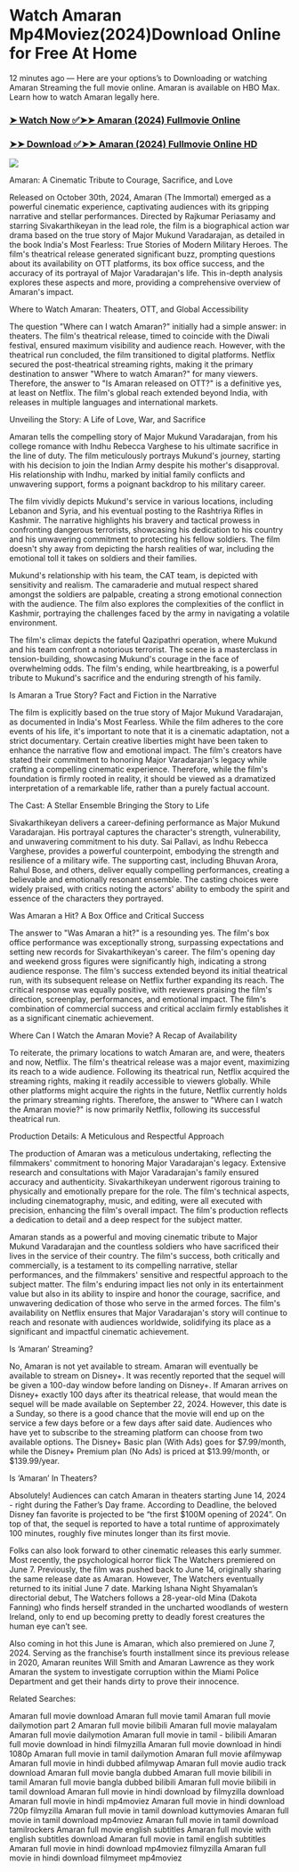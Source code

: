# Watch Amaran Mp4Moviez(2024)Download Online for Free At Home

12 minutes ago — Here are your options’s to Downloading or watching Amaran Streaming the full movie online. Amaran is available on HBO Max. Learn how to watch Amaran legally here.


### [➤ Watch Now ✅➤➤ Amaran (2024) Fullmovie Online](https://yeshq.biz/en/movie/927342?github)

### [➤➤ Download ✅➤➤ Amaran (2024) Fullmovie Online HD](https://yeshq.biz/en/movie/927342?github)

<p dir="auto"><a href="https://yeshq.biz/en/movie/927342?github" title="PLAY NOW" rel="nofollow"><img src="https://i.imgur.com/jhNGoEt.gif" style="max-width: 100%;"></a></p>

Amaran: A Cinematic Tribute to Courage, Sacrifice, and Love

Released on October 30th, 2024, Amaran (The Immortal) emerged as a powerful cinematic experience, captivating audiences with its gripping narrative and stellar performances. Directed by Rajkumar Periasamy and starring Sivakarthikeyan in the lead role, the film is a biographical action war drama based on the true story of Major Mukund Varadarajan, as detailed in the book India's Most Fearless: True Stories of Modern Military Heroes. The film's theatrical release generated significant buzz, prompting questions about its availability on OTT platforms, its box office success, and the accuracy of its portrayal of Major Varadarajan's life. This in-depth analysis explores these aspects and more, providing a comprehensive overview of Amaran's impact.

Where to Watch Amaran: Theaters, OTT, and Global Accessibility

The question "Where can I watch Amaran?" initially had a simple answer: in theaters. The film's theatrical release, timed to coincide with the Diwali festival, ensured maximum visibility and audience reach. However, with the theatrical run concluded, the film transitioned to digital platforms. Netflix secured the post-theatrical streaming rights, making it the primary destination to answer "Where to watch Amaran?" for many viewers. Therefore, the answer to "Is Amaran released on OTT?" is a definitive yes, at least on Netflix. The film's global reach extended beyond India, with releases in multiple languages and international markets.

Unveiling the Story: A Life of Love, War, and Sacrifice

Amaran tells the compelling story of Major Mukund Varadarajan, from his college romance with Indhu Rebecca Varghese to his ultimate sacrifice in the line of duty. The film meticulously portrays Mukund's journey, starting with his decision to join the Indian Army despite his mother's disapproval. His relationship with Indhu, marked by initial family conflicts and unwavering support, forms a poignant backdrop to his military career.

The film vividly depicts Mukund's service in various locations, including Lebanon and Syria, and his eventual posting to the Rashtriya Rifles in Kashmir. The narrative highlights his bravery and tactical prowess in confronting dangerous terrorists, showcasing his dedication to his country and his unwavering commitment to protecting his fellow soldiers. The film doesn't shy away from depicting the harsh realities of war, including the emotional toll it takes on soldiers and their families.

Mukund's relationship with his team, the CAT team, is depicted with sensitivity and realism. The camaraderie and mutual respect shared amongst the soldiers are palpable, creating a strong emotional connection with the audience. The film also explores the complexities of the conflict in Kashmir, portraying the challenges faced by the army in navigating a volatile environment.

The film's climax depicts the fateful Qazipathri operation, where Mukund and his team confront a notorious terrorist. The scene is a masterclass in tension-building, showcasing Mukund's courage in the face of overwhelming odds. The film's ending, while heartbreaking, is a powerful tribute to Mukund's sacrifice and the enduring strength of his family.

Is Amaran a True Story? Fact and Fiction in the Narrative

The film is explicitly based on the true story of Major Mukund Varadarajan, as documented in India's Most Fearless. While the film adheres to the core events of his life, it's important to note that it is a cinematic adaptation, not a strict documentary. Certain creative liberties might have been taken to enhance the narrative flow and emotional impact. The film's creators have stated their commitment to honoring Major Varadarajan's legacy while crafting a compelling cinematic experience. Therefore, while the film's foundation is firmly rooted in reality, it should be viewed as a dramatized interpretation of a remarkable life, rather than a purely factual account.

The Cast: A Stellar Ensemble Bringing the Story to Life

Sivakarthikeyan delivers a career-defining performance as Major Mukund Varadarajan. His portrayal captures the character's strength, vulnerability, and unwavering commitment to his duty. Sai Pallavi, as Indhu Rebecca Varghese, provides a powerful counterpoint, embodying the strength and resilience of a military wife. The supporting cast, including Bhuvan Arora, Rahul Bose, and others, deliver equally compelling performances, creating a believable and emotionally resonant ensemble. The casting choices were widely praised, with critics noting the actors' ability to embody the spirit and essence of the characters they portrayed.

Was Amaran a Hit? A Box Office and Critical Success

The answer to "Was Amaran a hit?" is a resounding yes. The film's box office performance was exceptionally strong, surpassing expectations and setting new records for Sivakarthikeyan's career. The film's opening day and weekend gross figures were significantly high, indicating a strong audience response. The film's success extended beyond its initial theatrical run, with its subsequent release on Netflix further expanding its reach. The critical response was equally positive, with reviewers praising the film's direction, screenplay, performances, and emotional impact. The film's combination of commercial success and critical acclaim firmly establishes it as a significant cinematic achievement.

Where Can I Watch the Amaran Movie? A Recap of Availability

To reiterate, the primary locations to watch Amaran are, and were, theaters and now, Netflix. The film's theatrical release was a major event, maximizing its reach to a wide audience. Following its theatrical run, Netflix acquired the streaming rights, making it readily accessible to viewers globally. While other platforms might acquire the rights in the future, Netflix currently holds the primary streaming rights. Therefore, the answer to "Where can I watch the Amaran movie?" is now primarily Netflix, following its successful theatrical run.

Production Details: A Meticulous and Respectful Approach

The production of Amaran was a meticulous undertaking, reflecting the filmmakers' commitment to honoring Major Varadarajan's legacy. Extensive research and consultations with Major Varadarajan's family ensured accuracy and authenticity. Sivakarthikeyan underwent rigorous training to physically and emotionally prepare for the role. The film's technical aspects, including cinematography, music, and editing, were all executed with precision, enhancing the film's overall impact. The film's production reflects a dedication to detail and a deep respect for the subject matter.


Amaran stands as a powerful and moving cinematic tribute to Major Mukund Varadarajan and the countless soldiers who have sacrificed their lives in the service of their country. The film's success, both critically and commercially, is a testament to its compelling narrative, stellar performances, and the filmmakers' sensitive and respectful approach to the subject matter. The film's enduring impact lies not only in its entertainment value but also in its ability to inspire and honor the courage, sacrifice, and unwavering dedication of those who serve in the armed forces. The film's availability on Netflix ensures that Major Varadarajan's story will continue to reach and resonate with audiences worldwide, solidifying its place as a significant and impactful cinematic achievement.

Is ‘Amaran’ Streaming?

No, Amaran is not yet available to stream. Amaran will eventually be available to stream on Disney+. It was recently reported that the sequel will be given a 100-day window before landing on Disney+. If Amaran arrives on Disney+ exactly 100 days after its theatrical release, that would mean the sequel will be made available on September 22, 2024. However, this date is a Sunday, so there is a good chance that the movie will end up on the service a few days before or a few days after said date. Audiences who have yet to subscribe to the streaming platform can choose from two available options. The Disney+ Basic plan (With Ads) goes for $7.99/month, while the Disney+ Premium plan (No Ads) is priced at $13.99/month, or $139.99/year.

Is ‘Amaran’ In Theaters?

Absolutely! Audiences can catch Amaran in theaters starting June 14, 2024 - right during the Father’s Day frame. According to Deadline, the beloved Disney fan favorite is projected to be “the first $100M opening of 2024”. On top of that, the sequel is reported to have a total runtime of approximately 100 minutes, roughly five minutes longer than its first movie.

Folks can also look forward to other cinematic releases this early summer. Most recently, the psychological horror flick The Watchers premiered on June 7. Previously, the film was pushed back to June 14, originally sharing the same release date as Amaran. However, The Watchers eventually returned to its initial June 7 date. Marking Ishana Night Shyamalan’s directorial debut, The Watchers follows a 28-year-old Mina (Dakota Fanning) who finds herself stranded in the uncharted woodlands of western Ireland, only to end up becoming pretty to deadly forest creatures the human eye can’t see.

Also coming in hot this June is Amaran, which also premiered on June 7, 2024. Serving as the franchise’s fourth installment since its previous release in 2020, Amaran reunites Will Smith and Amaran Lawrence as they work Amaran the system to investigate corruption within the Miami Police Department and get their hands dirty to prove their innocence.


Related Searches:

Amaran full movie download
Amaran full movie tamil
Amaran full movie dailymotion part 2
Amaran full movie bilibili
Amaran full movie malayalam
Amaran full movie dailymotion
Amaran full movie in tamil - bilibili
Amaran full movie download in hindi filmyzilla
Amaran full movie download in hindi 1080p
Amaran full movie in tamil dailymotion
Amaran full movie afilmywap
Amaran full movie in hindi dubbed afilmywap
Amaran full movie audio track download
Amaran full movie bangla dubbed
Amaran full movie bilibili in tamil
Amaran full movie bangla dubbed bilibili
Amaran full movie bilibili in tamil download
Amaran full movie in hindi download by filmyzilla
download Amaran full movie in hindi mp4moviez
Amaran full movie in hindi download 720p filmyzilla
Amaran full movie in tamil download kuttymovies
Amaran full movie in tamil download mp4moviez
Amaran full movie in tamil download tamilrockers
Amaran full movie english subtitles
Amaran full movie with english subtitles download
Amaran full movie in tamil english subtitles
Amaran full movie in hindi download mp4moviez filmyzilla
Amaran full movie in hindi download filmymeet mp4moviez
